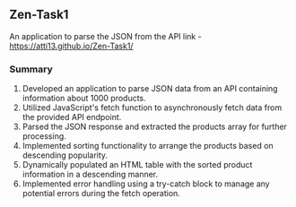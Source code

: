 ## Zen-Task1
 An application to parse the JSON from the API
link - https://atti13.github.io/Zen-Task1/
### Summary
1. Developed an application to parse JSON data from an API containing information about 1000 products. 
2. Utilized JavaScript's fetch function to asynchronously fetch data from the provided API endpoint.
3. Parsed the JSON response and extracted the products array for further processing.
4. Implemented sorting functionality to arrange the products based on descending popularity.
5. Dynamically populated an HTML table with the sorted product information in a descending manner.
6. Implemented error handling using a try-catch block to manage any potential errors during the fetch operation.
